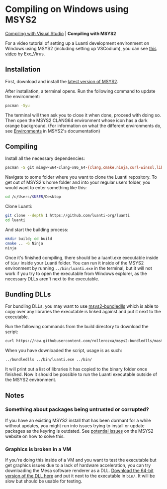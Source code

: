 # Compiling on Windows using MSYS2

[Compiling with Visual Studio](windows.md) | **Compiling with MSYS2**

For a video tutorial of setting up a Luanti development environment on Windows using MSYS2 (including setting up VSCodium), you can see [this video](https://www.youtube.com/watch?v=y8eWDzLNa3E) by Exe_Virus.

## Installation

First, download and install the [latest version of MSYS2](https://www.msys2.org/).

After installation, a terminal opens. Run the following command to update the environment:

```bash
pacman -Syu
```

The terminal will then ask you to close it when done, proceed with doing so. Then open the MSYS2 CLANG64 environment whose icon has a dark orange background. (For information on what the different environments do, see [Environments](https://www.msys2.org/docs/environments/) in MSYS2's documentation)

## Compiling

Install all the necessary dependencies:

```bash
pacman -S git mingw-w64-clang-x86_64-{clang,cmake,ninja,curl-winssl,libpng,libjpeg-turbo,freetype,libogg,libvorbis,sqlite3,openal,zstd,gettext,luajit,SDL2}
```

Navigate to some folder where you want to clone the Luanti repository. To get out of MSYS2's home folder and into your regular users folder, you would want to enter something like this:

```bash
cd /c/Users/$USER/Desktop
```

Clone Luanti:

```bash
git clone --depth 1 https://github.com/luanti-org/luanti
cd luanti
```

And start the building process:

```bash
mkdir build; cd build
cmake .. -G Ninja
ninja
```

Once it's finished compiling, there should be a luanti.exe executable inside of `bin/` inside your Luanti folder. You can run it inside of the MSYS2 environment by running `../bin/luanti.exe` in the terminal, but it will not work if you try to open the executable from Windows explorer, as the necessary DLLs aren't next to the executable.

## Bundling DLLs

For bundling DLLs, you may want to use [msys2-bundledlls](https://github.com/rollerozxa/msys2-bundledlls) which is able to copy over any libraries the executable is linked against and put it next to the executable.

Run the following commands from the build directory to download the script:

```bash
curl https://raw.githubusercontent.com/rollerozxa/msys2-bundledlls/master/bundledlls > ../bundledlls
```

When you have downloaded the script, usage is as such:

```bash
../bundledlls ../bin/luanti.exe ../bin/
```

It will print out a list of libraries it has copied to the binary folder once finished. Now it should be possible to run the Luanti executable outside of the MSYS2 environment.

## Notes

### Something about packages being untrusted or corrupted?

If you have an existing MSYS2 install that has been dormant for a while without updates, you might run into issues trying to install or update packages as the keyring is outdated. See [potential issues](https://www.msys2.org/docs/updating/#potential-issues) on the MSYS2 website on how to solve this.

### Graphics is broken in a VM

If you're doing this inside of a VM and you want to test the executable but get graphics issues due to a lack of hardware acceleration, you can try downloading the Mesa software renderer as a DLL. [Download the 64-bit version of the DLL here](https://fdossena.com/?p=mesa/index.frag) and put it next to the executable in `bin/`. It will be slow but should be usable for testing.

